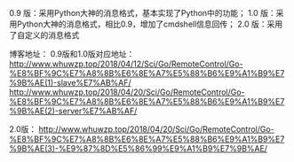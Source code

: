 0.9 版：采用Python大神的消息格式，基本实现了Python中的功能；
1.0 版：采用Python大神的消息格式，相比0.9，增加了cmdshell信息回传；
2.0 版：采用了自定义的消息格式

博客地址：
0.9版和1.0版对应地址：
http://www.whuwzp.top/2018/04/12/Sci/Go/RemoteControl/Go-%E8%BF%9C%E7%A8%8B%E6%8E%A7%E5%88%B6%E9%A1%B9%E7%9B%AE(1)-slave%E7%AB%AF/
http://www.whuwzp.top/2018/04/20/Sci/Go/RemoteControl/Go-%E8%BF%9C%E7%A8%8B%E6%8E%A7%E5%88%B6%E9%A1%B9%E7%9B%AE(2)-server%E7%AB%AF/

2.0版：
http://www.whuwzp.top/2018/04/20/Sci/Go/RemoteControl/Go-%E8%BF%9C%E7%A8%8B%E6%8E%A7%E5%88%B6%E9%A1%B9%E7%9B%AE(3)-%E9%87%8D%E5%86%99%E9%A1%B9%E7%9B%AE/


